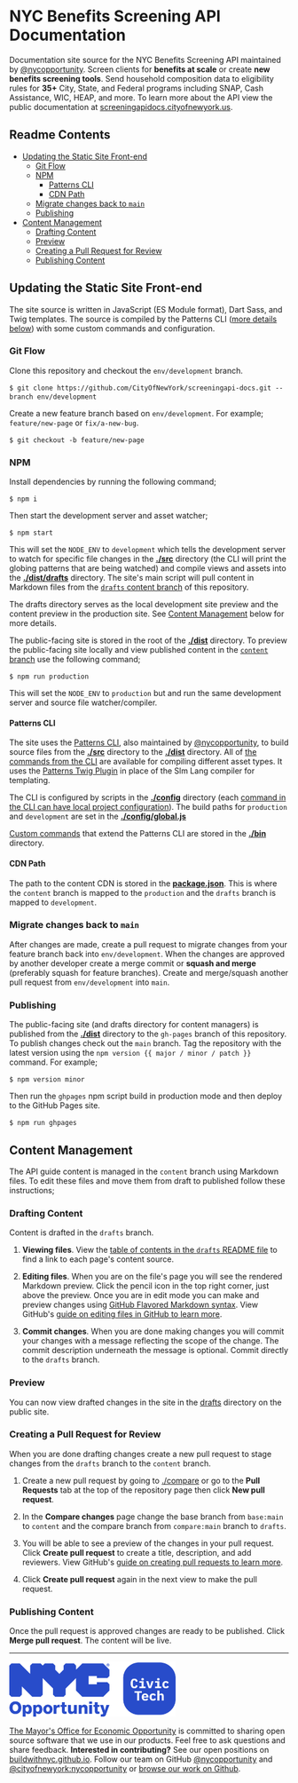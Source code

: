 # NYC Benefits Screening API Documentation

Documentation site source for the NYC Benefits Screening API maintained by [@nycopportunity](https://github.com/NYCOpportunity). Screen clients for **benefits at scale** or create **new benefits screening tools**. Send household composition data to eligibility rules for **35+** City, State, and Federal programs including SNAP, Cash Assistance, WIC, HEAP, and more. To learn more about the API view the public documentation at [screeningapidocs.cityofnewyork.us](https://screeningapidocs.cityofnewyork.us).

## Readme Contents

* [Updating the Static Site Front-end](#updating-the-static-site-front-end)
  * [Git Flow](#git-flow)
  * [NPM](#npm)
    * [Patterns CLI](#patterns-cli)
    * [CDN Path](#cdn-path)
  * [Migrate changes back to `main`](#migrate-changes-back-to-main)
  * [Publishing](#publishing)
* [Content Management](#content-management)
  * [Drafting Content](#drafting-content)
  * [Preview](#preview)
  * [Creating a Pull Request for Review](#creating-a-pull-request-for-review)
  * [Publishing Content](#publishing-content)

## Updating the Static Site Front-end

The site source is written in JavaScript (ES Module format), Dart Sass, and Twig templates. The source is compiled by the Patterns CLI ([more details below](#patterns-cli)) with some custom commands and configuration.

### Git Flow

Clone this repository and checkout the `env/development` branch.

```console
$ git clone https://github.com/CityOfNewYork/screeningapi-docs.git --branch env/development
```

Create a new feature branch based on `env/development`. For example; `feature/new-page` or `fix/a-new-bug`.

```console
$ git checkout -b feature/new-page
```

### NPM

Install dependencies by running the following command;

```console
$ npm i
```

Then start the development server and asset watcher;

```console
$ npm start
```

This will set the `NODE_ENV` to `development` which tells the development server to watch for specific file changes in the [**./src**](src) directory (the CLI will print the globing patterns that are being watched) and compile views and assets into the [**./dist/drafts**](dist/drafts) directory. The site's main script will pull content in Markdown files from the [`drafts` content branch](https://github.com/CityOfNewYork/screeningapi-docs/tree/drafts) of this repository.

The drafts directory serves as the local development site preview and the content preview in the production site. See [Content Management](#content-management) below for more details.

The public-facing site is stored in the root of the [**./dist**](dist) directory. To preview the public-facing site locally and view published content in the [`content` branch](https://github.com/CityOfNewYork/screeningapi-docs/tree/content) use the following command;

```console
$ npm run production
```

This will set the `NODE_ENV` to `production` but and run the same development server and source file watcher/compiler.

#### Patterns CLI

The site uses the [Patterns CLI](https://github.com/CityOfNewYork/patterns-cli), also maintained by [@nycopportunity](https://github.com/NYCOpportunity), to build source files from the [**./src**](src) directory to the [**./dist**](dist) directory. All of [the commands from the CLI](https://github.com/CityOfNewYork/patterns-cli#commands) are available for compiling different asset types. It uses the [Patterns Twig Plugin](https://github.com/CityOfNewYork/patterns-plugin-twig) in place of the Slm Lang compiler for templating.

The CLI is configured by scripts in the [**./config**](config) directory (each [command in the CLI can have local project configuration](https://github.com/CityOfNewYork/patterns-cli#no-config-or-custom-build)). The build paths for `production` and `development` are set in the [**./config/global.js**](config/global.js)

[Custom commands](https://github.com/CityOfNewYork/patterns-cli#custom-commands) that extend the Patterns CLI are stored in the [**./bin**](bin) directory.

#### CDN Path

The path to the content CDN is stored in the [**package.json**](package.json). This is where the `content` branch is mapped to the `production` and the `drafts` branch is mapped to `development`.

### Migrate changes back to `main`

After changes are made, create a pull request to migrate changes from your feature branch back into `env/development`. When the changes are approved by another developer create a merge commit or **squash and merge** (preferably squash for feature branches). Create and merge/squash another pull request from `env/development` into `main`.

### Publishing

The public-facing site (and drafts directory for content managers) is published from the [**./dist**](dist) directory to the `gh-pages` branch of this repository. To publish changes check out the `main` branch. Tag the repository with the latest version using the `npm version {{ major / minor / patch }}` command. For example;

```console
$ npm version minor
```

Then run the `ghpages` npm script build in production mode and then deploy to the GitHub Pages site.

```console
$ npm run ghpages
```

## Content Management

The API guide content is managed in the `content` branch using Markdown files. To edit these files and move them from draft to published follow these instructions;

### Drafting Content

Content is drafted in the `drafts` branch.

1. **Viewing files**. View the [table of contents in the `drafts` README file](https://github.com/CityOfNewYork/screeningapi-docs/blob/drafts/README.md) to find a link to each page's content source.

1. **Editing files**. When you are on the file's page you will see the rendered Markdown preview. Click the pencil icon in the top right corner, just above the preview. Once you are in edit mode you can make and preview changes using [GitHub Flavored Markdown syntax](https://guides.github.com/features/mastering-markdown/). View GitHub's [guide on editing files in GitHub to learn more](https://docs.github.com/en/github/managing-files-in-a-repository/editing-files-in-your-repository).

1. **Commit changes**. When you are done making changes you will commit your changes with a message reflecting the scope of the change. The commit description underneath the message is optional. Commit directly to the `drafts` branch.

### Preview

You can now view drafted changes in the site in the [drafts](https://screeningapidocs.cityofnewyork.us/drafts) directory on the public site.

### Creating a Pull Request for Review

When you are done drafting changes create a new pull request to stage changes from the `drafts` branch to the `content` branch.

1. Create a new pull request by going to [./compare](https://github.com/CityOfNewYork/screeningapi-docs/compare) or go to the **Pull Requests** tab at the top of the repository page then click **New pull request**.

1. In the **Compare changes** page change the base branch from `base:main` to `content` and the compare branch from `compare:main` branch to `drafts`.

1. You will be able to see a preview of the changes in your pull request. Click **Create pull request** to create a title, description, and add reviewers. View GitHub's [guide on creating pull requests to learn more](https://docs.github.com/en/github/collaborating-with-issues-and-pull-requests/creating-a-pull-request).

1. Click **Create pull request** again in the next view to make the pull request.

### Publishing Content

Once the pull request is approved changes are ready to be published. Click **Merge pull request**. The content will be live.

---

<p><img src="nyco-civic-tech.blue@2x.png" width="300" alt="The Mayor's Office for Economic Opportunity Civic Tech"></p>

[The Mayor's Office for Economic Opportunity](http://nyc.gov/opportunity) is committed to sharing open source software that we use in our products. Feel free to ask questions and share feedback. **Interested in contributing?** See our open positions on [buildwithnyc.github.io](http://buildwithnyc.github.io/). Follow our team on GitHub [@nycopportunity](https://github.com/orgs/NYCOpportunity) and [@cityofnewyork:nycopportunity](https://github.com/orgs/CityOfNewYork/teams/nycopportunity) or [browse our work on Github](https://github.com/search?q=nycopportunity).
